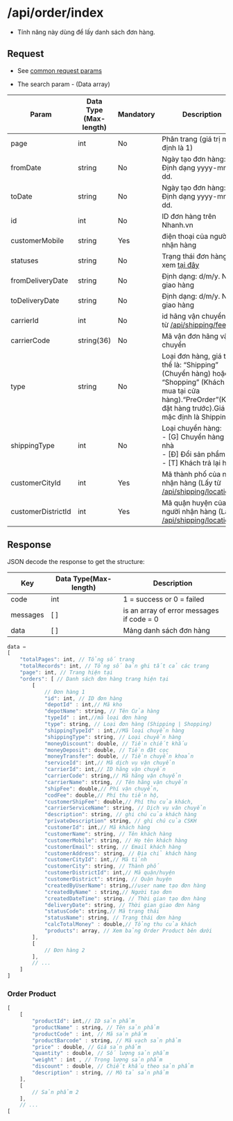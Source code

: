 # /api/order/index

* Tính năng này dùng để lấy danh sách đơn hàng.

## Request

* See [common request params](/api.md#request)

* The search param - \(Data array\)

| Param | Data Type (Max-length) | Mandatory | Description |
| --- | --- | --- | --- |
| page | int | No | Phân trang \(giá trị mặc định là 1\) |
| fromDate | string | No | Ngày tạo đơn hàng: Định dạng yyyy-mm-dd. |
| toDate | string | No | Ngày tạo đơn hàng: Định dạng yyyy-mm-dd. |
| id | int | No | ID đơn hàng trên Nhanh.vn |
| customerMobile |string |Yes	| điện thoại của người nhận hàng |
|statuses |string | No | Trạng thái đơn hàng xem [tại đây](https://developers.nhanh.vn/glossary.html#order-status) |
| fromDeliveryDate | string | No | Định dạng: d/m/y. Ngày giao hàng |
| toDeliveryDate | string | No | Định dạng: d/m/y. Ngày giao hàng |
| carrierId |int |	No | id hãng vận chuyển (Lấy từ [/api/shipping/fee](https://developers.nhanh.vn/shipping/fee.html)) |
| carrierCode | string(36) | No | Mã vận đơn hãng vận chuyển |
| type	|string	 |No |Loại đơn hàng, giá trị có thể là: “Shipping” (Chuyển hàng) hoặc “Shopping” (Khách tới mua tại cửa hàng).“PreOrder”(Khách đặt hàng trước).Giá trị mặc định là Shipping.|
| shippingType | int | No | Loại chuyển hàng:<br>- [G] Chuyển hàng tận nhà <br> - [Đ] Đổi sản phẩm <br> - [T] Khách trả lại hàng |
|customerCityId |int	|Yes	| Mã thành phố của người nhận hàng (Lấy từ [/api/shipping/location](https://developers.nhanh.vn/shipping/location.html))|
|customerDistrictId | int	|Yes	|Mã quận huyện của người nhận hàng (Lấy từ [/api/shipping/location](https://developers.nhanh.vn/shipping/location.html))|


## Response

JSON decode the response to get the structure:

| Key | Data Type\(Max-length\) | Description |
| --- | --- | --- |
| code | int | 1 = success or 0 = failed |
| messages | \[ \] | is an array of error messages if code = 0 |
| data | \[ \] | Mảng danh sách đơn hàng |

```js
data = 
[
    "totalPages": int, // Tổng số trang
    "totalRecords": int, // Tổng số bản ghi tất cả các trang
    "page": int, // Trang hiện tại
    "orders": [ // Danh sách đơn hàng trang hiện tại
        [
            // Đơn hàng 1
            "id": int, // ID đơn hàng
            "depotId" : int,// Mã kho
            "depotName": string, // Tên Cửa hàng
            "typeId" : int,//mã loại đơn hàng
            "type": string, // Loại đơn hàng (Shipping | Shopping)
            "shippingTypeId" : int,//Mã loại chuyển hàng
            "shippingType": string, // Loại chuyển hàng
            "moneyDiscount": double, // Tiền chiết khấu           
            "moneyDeposit": double, // Tiền đặt cọc
            "moneyTransfer": double, // Tiền chuyển khoản
            "serviceId": int,// Mã dịch vụ vận chuyển
            "carrierId": int,// ID hãng vận chuyển
            "carrierCode": string,// Mã hãng vận chuyển
            "carrierName": string, // Tên hãng vận chuyển
            "shipFee": double,// Phí vận chuyển,
            "codFee": double,// Phí thu tiền hộ,
            "customerShipFee": double,// Phí thu của khách,
            "carrierServiceName": string, // Dịch vụ vân chuyển
            "description": string, // ghi chú của khách hàng
            "privateDescription" string, // ghi chú của CSKH
            "customerId": int,// Mã khách hàng
            "customerName": string, // Tên khách hàng
            "customerMobile": string, // Họ tên khách hàng
            "customerEmail": string, // Email khách hàng
            "customerAddress": string, // Địa chỉ khách hàng
            "customerCityId": int,// Mã tỉnh
            "customerCity": string, // Thành phố
            "customerDistrictId": int,// Mã quận/huyện
            "customerDistrict": string, // Quận huyện
            "createdByUserName": string,//user name tạo đơn hàng
            "createdByName" : string,// Người tạo đơn
            "createdDateTime": string, // Thời gian tạo đơn hàng
            "deliveryDate": string, // Thời gian giao đơn hàng
            "statusCode": string,// Mã trạng thái
            "statusName": string, // Trạng thái đơn hàng
            "calcTotalMoney" : double,// Tổng thu của khách
            "products": array, // Xem bảng Order Product bên dưới
        ],
        [
            // Đơn hàng 2
        ],
        // ...
    ]
]
```

### Order Product
```js
[
    [
        "productId": int,// ID sản phẩm
        "productName" : string, // Tên sản phẩm
        "productCode" : int, // Mã sản phẩm
        "productBarcode" : string, // Mã vạch sản phẩm
        "price" : double, // Giá sản phẩm
        "quantity" : double, // Số lượng sản phẩm
        "weight" : int , // Trọng lượng sản phẩm
        "discount" : double, // Chiết khấu theo sản phẩm
        "description" : string, // Mô tả sản phẩm
    ],
    [
        // Sản phẩm 2
    ],
    // ...
[
```





